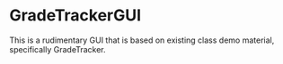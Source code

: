# GradeTrackerGUI
This is a rudimentary GUI that is based on existing class demo material, specifically GradeTracker. 

